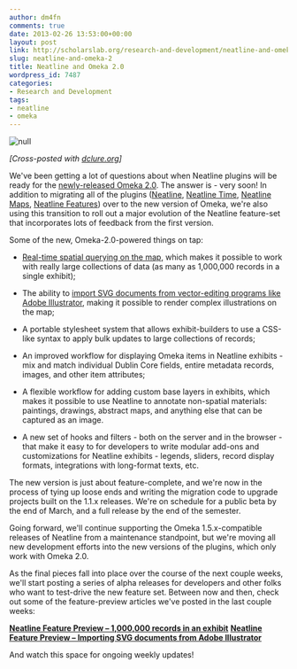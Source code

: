 ```yaml
---
author: dm4fn
comments: true
date: 2013-02-26 13:53:00+00:00
layout: post
link: http://scholarslab.org/research-and-development/neatline-and-omeka-2/
slug: neatline-and-omeka-2
title: Neatline and Omeka 2.0
wordpress_id: 7487
categories:
- Research and Development
tags:
- neatline
- omeka
---
```


![null](http://neatline.org/wp-content/themes/neatline-wp-theme/images/neatline-logo-rgb.png.pagespeed.ce.KWm9TWbLus.png)

_[Cross-posted with [dclure.org](http://dclure.org/logs/neatline-and-omeka-2)]_

We've been getting a lot of questions about when Neatline plugins will be ready for the [newly-released Omeka 2.0](http://omeka.org/blog/2013/01/24/omeka-2-0-drops-today/). The answer is - very soon! In addition to migrating all of the plugins ([Neatline](http://neatline.org/plugins/neatline/), [Neatline Time](http://neatline.org/plugins/neatline-time/), [Neatline Maps](http://neatline.org/plugins/neatline-maps/), [Neatline Features](http://neatline.org/plugins/neatline-features/)) over to the new version of Omeka, we're also using this transition to roll out a major evolution of the Neatline feature-set that incorporates lots of feedback from the first version.

Some of the new, Omeka-2.0-powered things on tap:





  * [Real-time spatial querying on the map](http://dclure.org/logs/neatline-one-million-records/), which makes it possible to work with really large collections of data (as many as 1,000,000 records in a single exhibit);



  * The ability to [import SVG documents from vector-editing programs like Adobe Illustrator](http://dclure.org/logs/neatline-drawing-svg-on-maps/), making it possible to render complex illustrations on the map;



  * A portable stylesheet system that allows exhibit-builders to use a CSS-like syntax to apply bulk updates to large collections of records;



  * An improved workflow for displaying Omeka items in Neatline exhibits - mix and match individual Dublin Core fields, entire metadata records, images, and other item attributes;



  * A flexible workflow for adding custom base layers in exhibits, which makes it possible to use Neatline to annotate non-spatial materials: paintings, drawings, abstract maps, and anything else that can be captured as an image.



  * A new set of hooks and filters - both on the server and in the browser - that make it easy to for developers to write modular add-ons and customizations for Neatline exhibits - legends, sliders, record display formats, integrations with long-format texts, etc.




The new version is just about feature-complete, and we're now in the process of tying up loose ends and writing the migration code to upgrade projects built on the 1.1.x releases. We're on schedule for a public beta by the end of March, and a full release by the end of the semester.

Going forward, we'll continue supporting the Omeka 1.5.x-compatible releases of Neatline from a maintenance standpoint, but we're moving all new development efforts into the new versions of the plugins, which only work with Omeka 2.0.

As the final pieces fall into place over the course of the next couple weeks, we'll start posting a series of alpha releases for developers and other folks who want to test-drive the new feature set. Between now and then, check out some of the feature-preview articles we've posted in the last couple weeks:

**[Neatline Feature Preview – 1,000,000 records in an exhibit](http://dclure.org/logs/neatline-one-million-records/)**
**[Neatline Feature Preview – Importing SVG documents from Adobe Illustrator](http://dclure.org/logs/neatline-drawing-svg-on-maps/)**




And watch this space for ongoing weekly updates!

